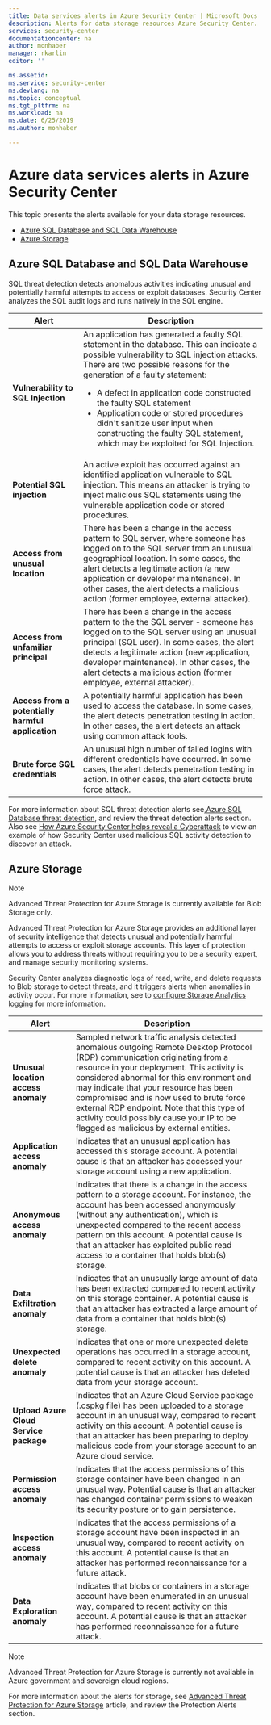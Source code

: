 ```yaml
---
title: Data services alerts in Azure Security Center | Microsoft Docs
description: Alerts for data storage resources Azure Security Center.
services: security-center
documentationcenter: na
author: monhaber
manager: rkarlin
editor: ''

ms.assetid: 
ms.service: security-center
ms.devlang: na
ms.topic: conceptual
ms.tgt_pltfrm: na
ms.workload: na
ms.date: 6/25/2019
ms.author: monhaber

---
```

# Azure data services alerts in Azure Security Center

This topic presents the alerts available for your data storage resources.

* [Azure SQL Database and SQL Data Warehouse](#data-sql)
* [Azure Storage](#azure-storage)

## Azure SQL Database and SQL Data Warehouse <a name="data-sql"></a>

SQL threat detection detects anomalous activities indicating unusual and potentially harmful attempts to access or exploit databases. Security Center analyzes the SQL audit logs and runs natively in the SQL engine.

|Alert|Description|
|---|---|
|**Vulnerability to SQL Injection**|An application has generated a faulty SQL statement in the database. This can indicate a possible vulnerability to SQL injection attacks. There are two possible reasons for the generation of a faulty statement: <ul><li>A defect in application code constructed the faulty SQL statement</li><li>Application code or stored procedures didn't sanitize user input when constructing the faulty SQL statement, which may be exploited for SQL Injection.</li></ul>|
|**Potential SQL injection**|An active exploit has occurred against an identified application vulnerable to SQL injection. This means an attacker is trying to inject malicious SQL statements using the vulnerable application code or stored procedures.|
|**Access from unusual location**|There has been a change in the access pattern to SQL server, where someone has logged on to the SQL server from an unusual geographical location. In some cases, the alert detects a legitimate action (a new application or developer maintenance). In other cases, the alert detects a malicious action (former employee, external attacker).|
|**Access from unfamiliar principal**|There has been a change in the access pattern to the the SQL server - someone has logged on to the SQL server using an unusual principal (SQL user). In some cases, the alert detects a legitimate action (new application, developer maintenance). In other cases, the alert detects a malicious action (former employee, external attacker).|
|**Access from a potentially harmful application**|A potentially harmful application has been used to access the database. In some cases, the alert detects penetration testing in action. In other cases, the alert detects an attack using common attack tools.|
|**Brute force SQL credentials**|An unusual high number of failed logins with different credentials have occurred. In some cases, the alert detects penetration testing in action. In other cases, the alert detects brute force attack.|

For more information about SQL threat detection alerts see,[Azure SQL Database threat detection](https://docs.microsoft.com/azure/sql-database/sql-database-threat-detection-overview), and review the threat detection alerts section. Also see [How Azure Security Center helps reveal a Cyberattack](https://azure.microsoft.com/is-is/blog/how-azure-security-center-helps-reveal-a-cyberattack/) to view an example of how Security Center used malicious SQL activity detection to discover an attack.

## Azure Storage<a name="azure-storage"></a>

>[!NOTE]
> Advanced Threat Protection for Azure Storage is currently available for Blob Storage only. 

Advanced Threat Protection for Azure Storage provides an additional layer of security intelligence that detects unusual and potentially harmful attempts to access or exploit storage accounts. This layer of protection allows you to address threats without requiring you to be a security expert, and manage security monitoring systems.

Security Center analyzes diagnostic logs of read, write, and delete requests to Blob storage to detect threats, and it triggers alerts when anomalies in activity occur. For more information, see to [configure Storage Analytics logging](https://docs.microsoft.com/en-us/azure/storage/common/storage-monitor-storage-account#configure-logging) for more information.


|Alert|Description|
|---|---|
|**Unusual location access anomaly**|Sampled network traffic analysis detected anomalous outgoing Remote Desktop Protocol (RDP) communication originating from a resource in your deployment. This activity is considered abnormal for this environment and may indicate that your resource has been compromised and is now used to brute force external RDP endpoint. Note that this type of activity could possibly cause your IP to be flagged as malicious by external entities.|
|**Application access anomaly**|Indicates that an unusual application has accessed this storage account. A potential cause is that an attacker has accessed your storage account using a new application.|
|**Anonymous access anomaly**|Indicates that there is a change in the access pattern to a storage account. For instance, the account has been accessed anonymously (without any authentication), which is unexpected compared to the recent access pattern on this account. A potential cause is that an attacker has exploited public read access to a container that holds blob(s) storage.|
|**Data Exfiltration anomaly**|Indicates that an unusually large amount of data has been extracted compared to recent activity on this storage container. A potential cause is that an attacker has extracted a large amount of data from a container that holds blob(s) storage.|
|**Unexpected delete anomaly**|Indicates that one or more unexpected delete operations has occurred in a storage account, compared to recent activity on this account. A potential cause is that an attacker has deleted data from your storage account.|
|**Upload Azure Cloud Service package**|Indicates that an Azure Cloud Service package (.cspkg file) has been uploaded to a storage account in an unusual way, compared to recent activity on this account. A potential cause is that an attacker has been preparing to deploy malicious code from your storage account to an Azure cloud service.|
|**Permission access anomaly**|Indicates that the access permissions of this storage container have been changed in an unusual way. Potential cause is that an attacker has changed container permissions to weaken its security posture or to gain persistence.|
|**Inspection access anomaly**|Indicates that the access permissions of a storage account have been inspected in an unusual way, compared to recent activity on this account. A potential cause is that an attacker has performed reconnaissance for a future attack.|
|**Data Exploration anomaly**|Indicates that blobs or containers in a storage account have been enumerated in an unusual way, compared to recent activity on this account. A potential cause is that an attacker has performed reconnaissance for a future attack.|

>[!NOTE]
>Advanced Threat Protection for Azure Storage is currently not available in Azure government and sovereign cloud regions.

For more information about the alerts for storage, see [Advanced Threat Protection for Azure Storage](https://docs.microsoft.com/azure/storage/common/storage-advanced-threat-protection) article, and review the Protection Alerts section.
